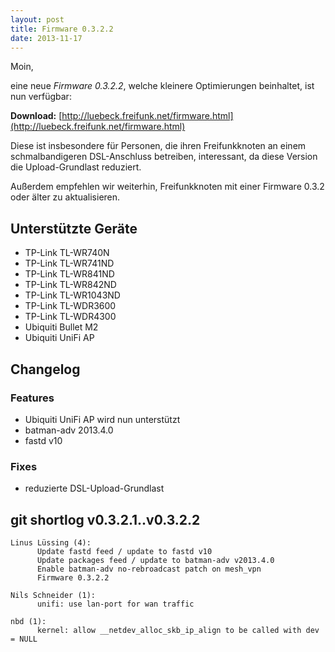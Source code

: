 ```yaml
---
layout: post
title: Firmware 0.3.2.2
date: 2013-11-17
---
```


Moin,

eine neue *Firmware 0.3.2.2*, welche kleinere Optimierungen beinhaltet, ist nun verfügbar:

**Download:** [http://luebeck.freifunk.net/firmware.html](http://luebeck.freifunk.net/firmware.html)

Diese ist insbesondere für Personen, die ihren Freifunkknoten an einem schmalbandigeren DSL-Anschluss betreiben, interessant, da diese Version die Upload-Grundlast reduziert.

Außerdem empfehlen wir weiterhin, Freifunkknoten mit einer Firmware 0.3.2 oder älter zu aktualisieren.

## Unterstützte Geräte

* TP-Link TL-WR740N
* TP-Link TL-WR741ND
* TP-Link TL-WR841ND
* TP-Link TL-WR842ND
* TP-Link TL-WR1043ND
* TP-Link TL-WDR3600
* TP-Link TL-WDR4300
* Ubiquiti Bullet M2
* Ubiquiti UniFi AP

## Changelog

### Features

* Ubiquiti UniFi AP wird nun unterstützt
* batman-adv 2013.4.0
* fastd v10

###  Fixes

* reduzierte DSL-Upload-Grundlast

## git shortlog v0.3.2.1..v0.3.2.2

    Linus Lüssing (4):
          Update fastd feed / update to fastd v10
          Update packages feed / update to batman-adv v2013.4.0
          Enable batman-adv no-rebroadcast patch on mesh_vpn
          Firmware 0.3.2.2

    Nils Schneider (1):
          unifi: use lan-port for wan traffic

    nbd (1):
          kernel: allow __netdev_alloc_skb_ip_align to be called with dev = NULL
